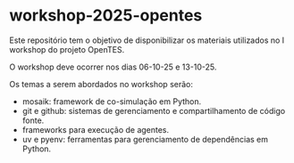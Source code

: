 # workshop-2025-opentes

Este repositório tem o objetivo de disponibilizar os materiais utilizados no I workshop do projeto OpenTES.

O workshop deve ocorrer nos dias 06-10-25 e 13-10-25.

Os temas a serem abordados no workshop serão:

- mosaik: framework de co-simulação em Python.
- git e github: sistemas de gerenciamento e compartilhamento de código fonte.
- frameworks para execução de agentes.
- uv e pyenv: ferramentas para gerenciamento de dependências em Python.


